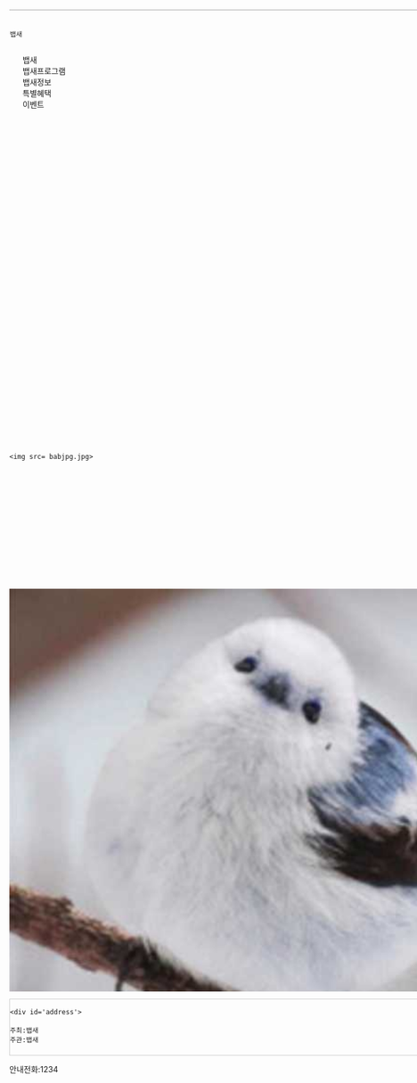 <!DOCTYPE html>
<html>
<head>
	<title>홈페이지 만들기</title>

<style>
	
.dropdown {
display: inline-block;
}

.dropdown-content{

	display: none;
	position: absolute;
	background-color: orange;
	width:100px; 
	padding: 12px 16px;
}

.dropdown:hover .dropdown-content {
	display: block;
}

*{

	padding: 0;
	margin:0;

}

li{

	list-style-type: none;
}

.clear{

clear:both;

}

header{

	width:1000px;
	heigth:100px;
	margin-top:10px;
	border:solid 1px #cccccc;

}

#logo{

	margin-top: 20px;

float:left;

}

#top {

float:right;
margin:30px 20 px; 0 0;

}

nav{width:1000px;
	height:700px;
	margin-top:10px;
	boder:solid 1px #cccccc;
}



aside{

float:right;
margin-left:30px;
margin-top:10px;
border:solid 1px #cccccc;


}

aside li{

margin-bottom: 20px;

}

footer{
width:1000px;
height:100px;
margin-top:10px;
border:solid 1px #cccccc;


}

#address{

float:left;

 margin 30px 0 0 20px}

}

#costmor{

float:right;
margin:30px 0 0 180px;

}

#page
{

width:1000px;
margin:auto;
border: solid 0px red;

}

</style>

</head>

<body>


<div id='page'>

 <header>

<div id='logo'>

	뱁새

	
	

</div>

<div id='top'>
	<div class="dropdown">

<span>로그인|회원가입|마이페이지|고객센터</span>
<div class="dropdown-content">

</header>

<div class='clear'></div>
<!--float 속성 해제-->

<nav>
	
<ul>
	<li>뱁새</li>
	<li>뱁새프로그램</li>
	<li>뱁새정보</li>
	<li>특별혜택</li>
	<li>이벤트</li>
</ul>
</nav>
<div class='clear'> </div><!--float속성 해제-->
<section>
	
	<img src= babjpg.jpg>

</section>
<aside>

	<ul>


<li>뱁새여행</li>
	<li>핵심혜택</li>
	<li>이벤트</li>
	<li>뱁새 TMI</li>
</ul>

</aside>

<section class = 'clear'> 
<img src="now.jpg" width=1000>
</section>
<div class='clear'></div><!--float 속성 해제-->
<footer>

	<div id='address'>

	주최:뱁새
	주관:뱁새
</div>
 
 <div id='costmor'>

 안내전화:1234
</div>
</footer>

</body>
</html>
